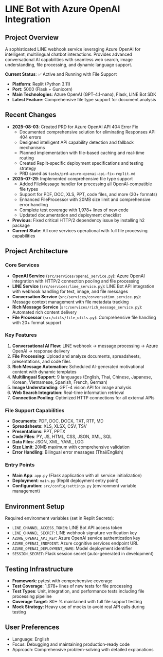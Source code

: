 # LINE Bot with Azure OpenAI Integration

## Project Overview
A sophisticated LINE webhook service leveraging Azure OpenAI for intelligent, multilingual chatbot interactions. Provides advanced conversational AI capabilities with seamless web search, image understanding, file processing, and dynamic language support.

**Current Status**: ✅ Active and Running with File Support
- **Platform**: Replit (Python 3.11)
- **Port**: 5000 (Flask + Gunicorn)
- **Main Technologies**: Azure OpenAI (GPT-4.1-nano), Flask, LINE Bot SDK
- **Latest Feature**: Comprehensive file type support for document analysis

## Recent Changes
- **2025-08-03**: Created PRD for Azure OpenAI API 404 Error Fix
  - Documented comprehensive solution for eliminating Responses API 404 errors
  - Designed intelligent API capability detection and fallback mechanisms
  - Planned implementation with file-based caching and real-time routing
  - Created Replit-specific deployment specifications and testing strategy
  - PRD saved as `tasks/prd-azure-openai-api-fix-replit.md`
- **2025-07-29**: Implemented comprehensive file type support
  - Added FileMessage handler for processing all OpenAI-compatible file types
  - Support for PDF, DOC, XLS, PPT, code files, and more (20+ formats)
  - Enhanced FileProcessor with 20MB size limit and comprehensive error handling
  - Complete test coverage with 1,978+ lines of new code
  - Updated documentation and deployment checklist
- **Previous**: Fixed critical HTTP/2 dependency issue by installing h2 package
- **Current State**: All core services operational with full file processing capabilities

## Project Architecture

### Core Services
- **OpenAI Service** (`src/services/openai_service.py`): Azure OpenAI integration with HTTP/2 connection pooling and file processing
- **LINE Service** (`src/services/line_service.py`): LINE Bot API integration with webhook handling for text, image, and file messages
- **Conversation Service** (`src/services/conversation_service.py`): Message context management with file metadata tracking
- **Rich Message Service** (`src/services/rich_message_service.py`): Automated rich content delivery
- **File Processor** (`src/utils/file_utils.py`): Comprehensive file handling with 20+ format support

### Key Features
1. **Conversational AI Flow**: LINE webhook → message processing → Azure OpenAI → response delivery
2. **File Processing**: Upload and analyze documents, spreadsheets, presentations, and code files
3. **Rich Message Automation**: Scheduled AI-generated motivational content with dynamic templates
4. **Multilingual Support**: 9 languages (English, Thai, Chinese, Japanese, Korean, Vietnamese, Spanish, French, German)
5. **Image Understanding**: GPT-4 vision API for image analysis
6. **Web Search Integration**: Real-time information retrieval
7. **Connection Pooling**: Optimized HTTP connections for all external APIs

### File Support Capabilities
- **Documents**: PDF, DOC, DOCX, TXT, RTF, MD
- **Spreadsheets**: XLS, XLSX, CSV, TSV
- **Presentations**: PPT, PPTX
- **Code Files**: PY, JS, HTML, CSS, JSON, XML, SQL
- **Data Files**: JSON, XML, YAML, LOG
- **Size Limit**: 20MB maximum with comprehensive validation
- **Error Handling**: Bilingual error messages (Thai/English)

### Entry Points
- **Main App**: `app.py` (Flask application with all service initialization)
- **Deployment**: `main.py` (Replit deployment entry point)
- **Configuration**: `src/config/settings.py` (environment variable management)

## Environment Setup
Required environment variables (set in Replit Secrets):
- `LINE_CHANNEL_ACCESS_TOKEN`: LINE Bot API access token
- `LINE_CHANNEL_SECRET`: LINE webhook signature verification key
- `AZURE_OPENAI_API_KEY`: Azure OpenAI service authentication key
- `AZURE_OPENAI_ENDPOINT`: Azure cognitive services endpoint URL
- `AZURE_OPENAI_DEPLOYMENT_NAME`: Model deployment identifier
- `SESSION_SECRET`: Flask session secret (auto-generated in development)

## Testing Infrastructure
- **Framework**: pytest with comprehensive coverage
- **Test Coverage**: 1,978+ lines of new tests for file processing
- **Test Types**: Unit, integration, and performance tests including file processing pipeline
- **Coverage Target**: 80+ % maintained with full file support testing
- **Mock Strategy**: Heavy use of mocks to avoid real API calls during testing

## User Preferences
- Language: English
- Focus: Debugging and maintaining production-ready code
- Approach: Comprehensive problem-solving with detailed explanations

